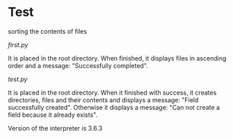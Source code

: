 # Test
 sorting the contents of files

_first.py_

It is placed in the root directory.
When finished, it displays files in ascending order and a message: "Successfully completed".
 
 _test.py_
 
 It is placed in the root directory.
 When it finished with success, it creates directories, files and their contents and displays a message: "Field successfully created".
 Otherwise it displays a message: "Can not create a field because it already exists".
 
 Version of the interpreter is 3.6.3
